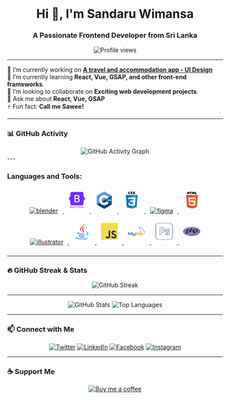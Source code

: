 <h1 align="center">Hi 👋, I'm Sandaru Wimansa</h1>
<h3 align="center">A Passionate Frontend Developer from Sri Lanka</h3>

<p align="center">
  <img src="https://komarev.com/ghpvc/?username=sandaru20020102&label=Profile%20views&color=0e75b6&style=flat" alt="Profile views" />
</p>

---

<div align="left">
  <p>
    🔭 I’m currently working on <a href="https://www.figma.com/design/ugRQEIgYfGZkpEUtOC8cdu/Untitled?node-id=0-1&t=QPmqfx2PvOKELTee-1"><strong>A travel and accommodation app - UI Design</strong></a><br>
    🌱 I’m currently learning <strong>React, Vue, GSAP, and other front-end frameworks</strong>.<br>
    👯 I’m looking to collaborate on <strong>Exciting web development projects</strong>.<br>
    💬 Ask me about <strong>React, Vue, GSAP</strong><br>
    ⚡ Fun fact: <strong>Call me Sawee!</strong>
  </p>
</div>

---

### 📊 GitHub Activity

<div align="center">
  <img src="https://github-readme-activity-graph.vercel.app/graph?username=sandaru20020102&bg_color=0d1117&color=ffffff&line=5BCDEC&point=FFFFFF&area=true&hide_border=true" alt="GitHub Activity Graph" />
</div>
---
<h3 align="left">Languages and Tools:</h3>
<p align="center"> 
  <a href="https://www.blender.org/" target="_blank" rel="noreferrer"> 
    <img src="https://download.blender.org/branding/community/blender_community_badge_white.svg" alt="blender" width="40" height="40" style="margin: 10px;"/> 
  </a> 
  <a href="https://getbootstrap.com" target="_blank" rel="noreferrer"> 
    <img src="https://raw.githubusercontent.com/devicons/devicon/master/icons/bootstrap/bootstrap-plain-wordmark.svg" alt="bootstrap" width="40" height="40" style="margin: 10px;"/> 
  </a> 
  <a href="https://www.w3schools.com/cpp/" target="_blank" rel="noreferrer"> 
    <img src="https://raw.githubusercontent.com/devicons/devicon/master/icons/cplusplus/cplusplus-original.svg" alt="cplusplus" width="40" height="40" style="margin: 10px;"/> 
  </a> 
  <a href="https://www.w3schools.com/css/" target="_blank" rel="noreferrer"> 
    <img src="https://raw.githubusercontent.com/devicons/devicon/master/icons/css3/css3-original-wordmark.svg" alt="css3" width="40" height="40" style="margin: 10px;"/> 
  </a> 
  <a href="https://www.figma.com/" target="_blank" rel="noreferrer"> 
    <img src="https://www.vectorlogo.zone/logos/figma/figma-icon.svg" alt="figma" width="40" height="40" style="margin: 10px;"/> 
  </a> 
  <a href="https://www.w3.org/html/" target="_blank" rel="noreferrer"> 
    <img src="https://raw.githubusercontent.com/devicons/devicon/master/icons/html5/html5-original-wordmark.svg" alt="html5" width="40" height="40" style="margin: 10px;"/> 
  </a> 
  <a href="https://www.adobe.com/in/products/illustrator.html" target="_blank" rel="noreferrer"> 
    <img src="https://www.vectorlogo.zone/logos/adobe_illustrator/adobe_illustrator-icon.svg" alt="illustrator" width="40" height="40" style="margin: 10px;"/> 
  </a> 
  <a href="https://www.java.com" target="_blank" rel="noreferrer"> 
    <img src="https://raw.githubusercontent.com/devicons/devicon/master/icons/java/java-original.svg" alt="java" width="40" height="40" style="margin: 10px;"/> 
  </a> 
  <a href="https://developer.mozilla.org/en-US/docs/Web/JavaScript" target="_blank" rel="noreferrer"> 
    <img src="https://raw.githubusercontent.com/devicons/devicon/master/icons/javascript/javascript-original.svg" alt="javascript" width="40" height="40" style="margin: 10px;"/> 
  </a> 
  <a href="https://www.mysql.com/" target="_blank" rel="noreferrer"> 
    <img src="https://raw.githubusercontent.com/devicons/devicon/master/icons/mysql/mysql-original-wordmark.svg" alt="mysql" width="40" height="40" style="margin: 10px;"/> 
  </a> 
  <a href="https://www.photoshop.com/en" target="_blank" rel="noreferrer"> 
    <img src="https://raw.githubusercontent.com/devicons/devicon/master/icons/photoshop/photoshop-line.svg" alt="photoshop" width="40" height="40" style="margin: 10px;"/> 
  </a> 
  <a href="https://www.php.net" target="_blank" rel="noreferrer"> 
    <img src="https://raw.githubusercontent.com/devicons/devicon/master/icons/php/php-original.svg" alt="php" width="40" height="40" style="margin: 10px;"/> 
  </a> 
</p>

---

### 🔥 GitHub Streak & Stats

<div align="center">
  <img src="https://github-readme-streak-stats.herokuapp.com/?user=sandaru20020102&theme=dark&hide_border=true&background=0d1117&stroke=ffffff&ring=5bcdec&fire=ffffff&currStreakNum=ffffff&sideNums=ffffff&currStreakLabel=5bcdec&sideLabels=5bcdec" alt="GitHub Streak" />
</div>

---

<div align="center">
  <img src="https://github-readme-stats.vercel.app/api?username=sandaru20020102&show_icons=true&theme=dark&hide_border=true&bg_color=0d1117&title_color=ffffff&text_color=ffffff&icon_color=5bcdec" alt="GitHub Stats" />
  <img src="https://github-readme-stats.vercel.app/api/top-langs/?username=sandaru20020102&layout=compact&theme=dark&hide_border=true&bg_color=0d1117&title_color=ffffff&text_color=ffffff&icon_color=5bcdec" alt="Top Languages" />
</div>

---

### 📫 Connect with Me

<div align="center">
  <a href="https://twitter.com/sandaru200200" target="_blank"><img src="https://raw.githubusercontent.com/rahuldkjain/github-profile-readme-generator/master/src/images/icons/Social/twitter.svg" alt="Twitter" width="40" height="40" /></a>
  <a href="https://linkedin.com/in/sandaru-wimansa" target="_blank"><img src="https://raw.githubusercontent.com/rahuldkjain/github-profile-readme-generator/master/src/images/icons/Social/linked-in-alt.svg" alt="LinkedIn" width="40" height="40" /></a>
  <a href="https://fb.com/sandaru.wimansa" target="_blank"><img src="https://raw.githubusercontent.com/rahuldkjain/github-profile-readme-generator/master/src/images/icons/Social/facebook.svg" alt="Facebook" width="40" height="40" /></a>
  <a href="https://instagram.com/sandaru.wimansa" target="_blank"><img src="https://raw.githubusercontent.com/rahuldkjain/github-profile-readme-generator/master/src/images/icons/Social/instagram.svg" alt="Instagram" width="40" height="40" /></a>
</div>

---

### ☕ Support Me

<div align="center">
  <a href="https://www.buymeacoffee.com/sandaru20020102" target="_blank">
    <img src="https://cdn.buymeacoffee.com/buttons/v2/default-yellow.png" height="50" width="210" alt="Buy me a coffee" />
  </a>
</div>
